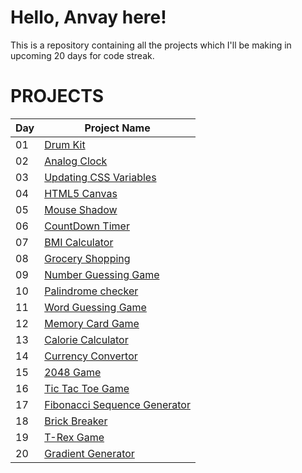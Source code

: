 # Hello, Anvay here!
This is a repository containing all the projects which I'll be making in upcoming 20 days for code streak.
# PROJECTS
|Day|Project Name|
|-----|----------------|
|01|[Drum Kit](https://darkgraygigashockwave.github.io/DaysofCodeStreak/Day%201/)|
|02|[Analog Clock](https://darkgraygigashockwave.github.io/DaysofCodeStreak/Day%202/)|
|03|[Updating CSS Variables](https://darkgraygigashockwave.github.io/DaysofCodeStreak/Day%203/)|
|04|[HTML5 Canvas](https://darkgraygigashockwave.github.io/DaysofCodeStreak/Day%204/)|
|05|[Mouse Shadow](https://darkgraygigashockwave.github.io/DaysofCodeStreak/Day%205/)|
|06|[CountDown Timer](https://darkgraygigashockwave.github.io/DaysofCodeStreak/Day%206/)|
|07|[BMI Calculator](https://darkgraygigashockwave.github.io/DaysofCodeStreak/Day%207/)|
|08|[Grocery Shopping](https://darkgraygigashockwave.github.io/DaysofCodeStreak/Day%208/)|
|09|[Number Guessing Game](https://darkgraygigashockwave.github.io/DaysofCodeStreak/Day%209/)|
|10|[Palindrome checker](https://darkgraygigashockwave.github.io/DaysofCodeStreak/Day%2010/)|
|11|[Word Guessing Game](https://darkgraygigashockwave.github.io/DaysofCodeStreak/day%2011/)|
|12|[Memory Card Game](https://darkgraygigashockwave.github.io/DaysofCodeStreak/day%2012/)|
|13|[Calorie Calculator](https://darkgraygigashockwave.github.io/DaysofCodeStreak/day%2013/)|
|14|[Currency Convertor](https://darkgraygigashockwave.github.io/DaysofCodeStreak/day%2014/)|
|15|[2048 Game](https://darkgraygigashockwave.github.io/DaysofCodeStreak/day%2015/)|
|16|[Tic Tac Toe Game](https://darkgraygigashockwave.github.io/DaysofCodeStreak/day%2016/)|
|17|[Fibonacci Sequence Generator](https://darkgraygigashockwave.github.io/DaysofCodeStreak/day%2017/)|
|18|[Brick Breaker](https://darkgraygigashockwave.github.io/DaysofCodeStreak/day%2018/)|
|19|[T-Rex Game](https://darkgraygigashockwave.github.io/DaysofCodeStreak/day%2019/)|
|20|[Gradient Generator](https://darkgraygigashockwave.github.io/DaysofCodeStreak/day%2020/)|


